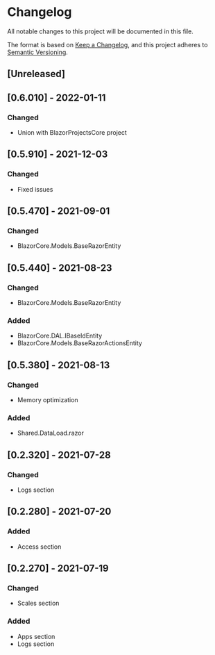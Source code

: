 # Changelog
All notable changes to this project will be documented in this file.

The format is based on [Keep a Changelog](https://keepachangelog.com/en/1.0.0/),
and this project adheres to [Semantic Versioning](https://semver.org/spec/v2.0.0.html).

## [Unreleased]

## [0.6.010] - 2022-01-11
### Changed
- Union with BlazorProjectsCore project

## [0.5.910] - 2021-12-03
### Changed
- Fixed issues

## [0.5.470] - 2021-09-01
### Changed
- BlazorCore.Models.BaseRazorEntity

## [0.5.440] - 2021-08-23
### Changed
- BlazorCore.Models.BaseRazorEntity
### Added
- BlazorCore.DAL.IBaseIdEntity
- BlazorCore.Models.BaseRazorActionsEntity

## [0.5.380] - 2021-08-13
### Changed
- Memory optimization
### Added
- Shared.DataLoad.razor

## [0.2.320] - 2021-07-28
### Changed
- Logs section

## [0.2.280] - 2021-07-20
### Added
- Access section

## [0.2.270] - 2021-07-19
### Changed
- Scales section
### Added
- Apps section
- Logs section
